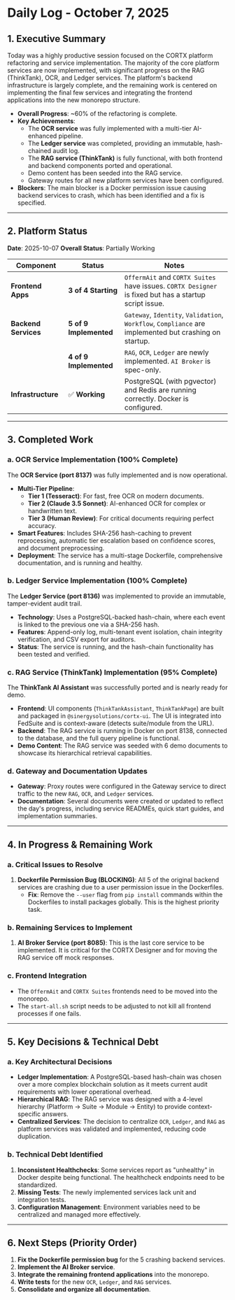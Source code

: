 # Daily Log - October 7, 2025

## 1. Executive Summary

Today was a highly productive session focused on the CORTX platform refactoring and service implementation. The majority of the core platform services are now implemented, with significant progress on the RAG (ThinkTank), OCR, and Ledger services. The platform's backend infrastructure is largely complete, and the remaining work is centered on implementing the final few services and integrating the frontend applications into the new monorepo structure.

- **Overall Progress**: ~60% of the refactoring is complete.
- **Key Achievements**:
  - The **OCR service** was fully implemented with a multi-tier AI-enhanced pipeline.
  - The **Ledger service** was completed, providing an immutable, hash-chained audit log.
  - The **RAG service (ThinkTank)** is fully functional, with both frontend and backend components ported and operational.
  - Demo content has been seeded into the RAG service.
  - Gateway routes for all new platform services have been configured.
- **Blockers**: The main blocker is a Docker permission issue causing backend services to crash, which has been identified and a fix is specified.

---

## 2. Platform Status

**Date**: 2025-10-07
**Overall Status**: Partially Working

| Component           | Status                  | Notes                                                                                                 |
| ------------------- | ----------------------- | ----------------------------------------------------------------------------------------------------- |
| **Frontend Apps**   | **3 of 4 Starting**     | `OffermAit` and `CORTX Suites` have issues. `CORTX Designer` is fixed but has a startup script issue. |
| **Backend Services**| **5 of 9 Implemented**  | `Gateway`, `Identity`, `Validation`, `Workflow`, `Compliance` are implemented but crashing on startup.    |
|                     | **4 of 9 Implemented**  | `RAG`, `OCR`, `Ledger` are newly implemented. `AI Broker` is spec-only.                                 |
| **Infrastructure**  | ✅ **Working**          | PostgreSQL (with pgvector) and Redis are running correctly. Docker is configured.                     |

---

## 3. Completed Work

### a. OCR Service Implementation (100% Complete)

The **OCR Service (port 8137)** was fully implemented and is now operational.

- **Multi-Tier Pipeline**:
  - **Tier 1 (Tesseract)**: For fast, free OCR on modern documents.
  - **Tier 2 (Claude 3.5 Sonnet)**: AI-enhanced OCR for complex or handwritten text.
  - **Tier 3 (Human Review)**: For critical documents requiring perfect accuracy.
- **Smart Features**: Includes SHA-256 hash-caching to prevent reprocessing, automatic tier escalation based on confidence scores, and document preprocessing.
- **Deployment**: The service has a multi-stage Dockerfile, comprehensive documentation, and is running and healthy.

### b. Ledger Service Implementation (100% Complete)

The **Ledger Service (port 8136)** was implemented to provide an immutable, tamper-evident audit trail.

- **Technology**: Uses a PostgreSQL-backed hash-chain, where each event is linked to the previous one via a SHA-256 hash.
- **Features**: Append-only log, multi-tenant event isolation, chain integrity verification, and CSV export for auditors.
- **Status**: The service is running, and the hash-chain functionality has been tested and verified.

### c. RAG Service (ThinkTank) Implementation (95% Complete)

The **ThinkTank AI Assistant** was successfully ported and is nearly ready for demo.

- **Frontend**: UI components (`ThinkTankAssistant`, `ThinkTankPage`) are built and packaged in `@sinergysolutions/cortx-ui`. The UI is integrated into FedSuite and is context-aware (detects suite/module from the URL).
- **Backend**: The RAG service is running in Docker on port 8138, connected to the database, and the full query pipeline is functional.
- **Demo Content**: The RAG service was seeded with 6 demo documents to showcase its hierarchical retrieval capabilities.

### d. Gateway and Documentation Updates

- **Gateway**: Proxy routes were configured in the Gateway service to direct traffic to the new `RAG`, `OCR`, and `Ledger` services.
- **Documentation**: Several documents were created or updated to reflect the day's progress, including service READMEs, quick start guides, and implementation summaries.

---

## 4. In Progress & Remaining Work

### a. Critical Issues to Resolve

1. **Dockerfile Permission Bug (BLOCKING)**: All 5 of the original backend services are crashing due to a user permission issue in the Dockerfiles.
    - **Fix**: Remove the `--user` flag from `pip install` commands within the Dockerfiles to install packages globally. This is the highest priority task.

### b. Remaining Services to Implement

1. **AI Broker Service (port 8085)**: This is the last core service to be implemented. It is critical for the CORTX Designer and for moving the RAG service off mock responses.

### c. Frontend Integration

- The `OffermAit` and `CORTX Suites` frontends need to be moved into the monorepo.
- The `start-all.sh` script needs to be adjusted to not kill all frontend processes if one fails.

---

## 5. Key Decisions & Technical Debt

### a. Key Architectural Decisions

- **Ledger Implementation**: A PostgreSQL-based hash-chain was chosen over a more complex blockchain solution as it meets current audit requirements with lower operational overhead.
- **Hierarchical RAG**: The RAG service was designed with a 4-level hierarchy (Platform → Suite → Module → Entity) to provide context-specific answers.
- **Centralized Services**: The decision to centralize `OCR`, `Ledger`, and `RAG` as platform services was validated and implemented, reducing code duplication.

### b. Technical Debt Identified

1. **Inconsistent Healthchecks**: Some services report as "unhealthy" in Docker despite being functional. The healthcheck endpoints need to be standardized.
2. **Missing Tests**: The newly implemented services lack unit and integration tests.
3. **Configuration Management**: Environment variables need to be centralized and managed more effectively.

---

## 6. Next Steps (Priority Order)

1. **Fix the Dockerfile permission bug** for the 5 crashing backend services.
2. **Implement the AI Broker service**.
3. **Integrate the remaining frontend applications** into the monorepo.
4. **Write tests** for the new `OCR`, `Ledger`, and `RAG` services.
5. **Consolidate and organize all documentation**.
